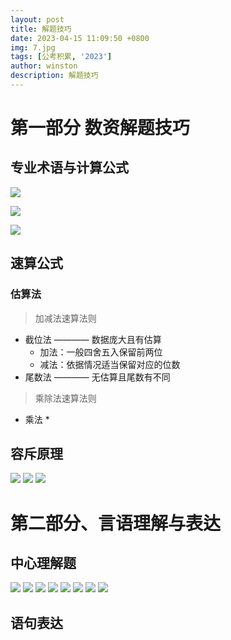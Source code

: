 ```yaml
---
layout: post
title: 解题技巧
date: 2023-04-15 11:09:50 +0800
img: 7.jpg
tags: [公考积累, '2023']
author: winston
description: 解题技巧
---
```


# 第一部分 数资解题技巧

## 专业术语与计算公式

![]({{site.baseurl}}/images/post/2023/04/10.jpg)

![]({{site.baseurl}}/images/post/2023/04/11.jpg)

![]({{site.baseurl}}/images/post/2023/04/12.jpg)

## 速算公式

### 估算法

> 加减法速算法则

* 截位法  ————  数据庞大且有估算
  * 加法：一般四舍五入保留前两位
  * 减法：依据情况适当保留对应的位数
* 尾数法  ————  无估算且尾数有不同

> 乘除法速算法则

* 乘法
  * 


## 容斥原理

![]({{site.baseurl}}/images/post/2023/05/02.jpg)
![]({{site.baseurl}}/images/post/2023/05/03.jpg)
![]({{site.baseurl}}/images/post/2023/05/04.jpg)



# 第二部分、言语理解与表达

## 中心理解题
![]({{site.baseurl}}/images/post/2023/05/05.jpg)
![]({{site.baseurl}}/images/post/2023/05/06.jpg)
![]({{site.baseurl}}/images/post/2023/05/07.jpg)
![]({{site.baseurl}}/images/post/2023/05/08.jpg)
![]({{site.baseurl}}/images/post/2023/05/09.jpg)
![]({{site.baseurl}}/images/post/2023/05/10.jpg)
![]({{site.baseurl}}/images/post/2023/05/11.jpg)
![]({{site.baseurl}}/images/post/2023/05/12.jpg)

##  语句表达